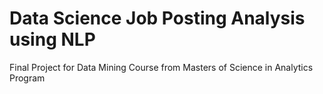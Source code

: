 # Data Science Job Posting Analysis using NLP
Final Project for Data Mining Course from Masters of Science in Analytics Program
